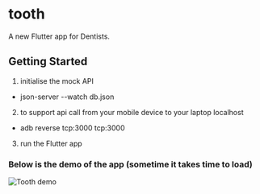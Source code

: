 # tooth

A new Flutter app for Dentists.

## Getting Started

1. initialise the mock API
- json-server --watch db.json

2. to support api call from your mobile device to your laptop localhost
- adb reverse tcp:3000 tcp:3000

3. run the Flutter app

### Below is the demo of the app (sometime it takes time to load)

![Tooth demo](tooth.gif)
